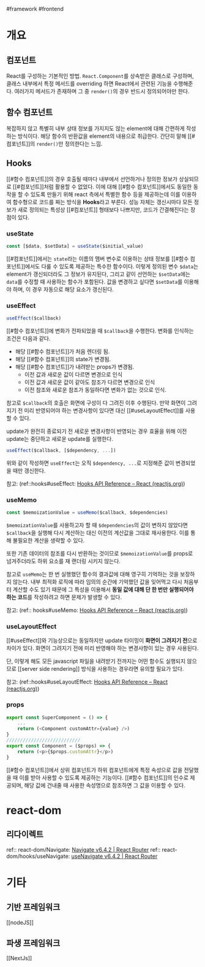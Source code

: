#framework #frontend 
# 개요
## 컴포넌트
React를 구성하는 기본적인 방법. `React.Component`를 상속받은 클래스로 구성하며, 클래스 내부에서 특정 메서드를 overriding 하면 React에서 관련된 기능을 수행해준다. 여러가지 메서드가 존재하며 그 중 `render()`의 경우 반드시 정의되어야만 한다.

## 함수 컴포넌트
복잡하지 않고 특별히 내부 상태 정보를 가지지도 않는 element에 대해 간편하게 작성하는 방식이다. 해당 함수의 반환값을 element의 내용으로 취급한다. 간단히 말해 [[#컴포넌트]]의 `render()`만 정의한다는 느낌.

## Hooks
[[#함수 컴포넌트]]의 경우 호출될 때마다 내부에서 선언하거나 정의한 정보가 상실되므로 [[#컴포넌트]]처럼 활용할 수 없었다. 이에 대해 [[#함수 컴포넌트]]에서도 동일한 동작을 할 수 있도록 만들기 위해 react 측에서 특별한 함수 등을 제공하는데 이를 이용하여 함수형으로 코드를 짜는 방식을 **Hooks**라고 부른다. 성능 자체는 갱신시마다 모든 정보가 새로 정의되는 특성상 [[#컴포넌트]] 형태보다 나쁘지만, 코드가 간결해진다는 장점이 있다.

### useState
```js
const [$data, $setData] = useState($initial_value)
```
[[#컴포넌트]]에서는 `state`라는 이름의 맴버 변수로 이용하는 상태 정보를 [[#함수 컴포넌트]]에서도 다룰 수 있도록 제공하는 특수한 함수이다. 이렇게 정의된 변수 `$data`는 element가 갱신되더라도 그 정보가 유지된다, 그리고 같이 선언하는 `$setData`에는 `data`를 수정할 때 사용하는 함수가 포함된다.  값을 변경하고 싶다면 `$setData`를 이용해야 하며, 이 경우 자동으로 해당 요소가 갱신된다.

### useEffect
```js
useEffect($callback)
```
[[#함수 컴포넌트]]에 변화가 전파되었을 때 `$callback`을 수행한다. 변화를 인식하는 조건은 다음과 같다.
- 해당 [[#함수 컴포넌트]]가 처음 렌더링 됨.
- 해당 [[#함수 컴포넌트]]의 state가 변경됨.
- 해당 [[#함수 컴포넌트]]가 내려받는 props가 변경됨.
	- 이전 값과 새로운 값이 다르면 변경으로 인식
	- 이전 값과 새로운 값이 같아도 참조가 다르면 변경으로 인식
	- 이전 참조와 새로운 참조가 동일하다면 변화가 없는 것으로 인식.

참고로 `$callback`의 호출은 화면에 구성이 다 그려진 이후 수행된다. 만약 화면이 그려지기 전 미리 반영되어야 하는 변경사항이 있다면 대신 [[#useLayoutEffect]]를 사용할 수 있다.

update가 완전히 종료되기 전 새로운 변경사항이 반영되는 경우 효율을 위해 이전 update는 중단하고 새로운 update를 실행한다.

```js
useEffect($callback, [$dependency, ...])
```
위와 같이 작성하면 `useEffect`는 오직 `$dependency, ...`로 지정해준 값이 변경되었을 때만 갱신한다.

참고: (ref::hooks#useEffect: [Hooks API Reference – React (reactjs.org)](https://ko.reactjs.org/docs/hooks-reference.html#useeffect))

### useMemo
```js
const $memoizationValue = useMemo($callback, $dependencies)
```
`$memoizationValue`를 사용하고자 할 때 `$dependencies`의 값이 변하지 않았다면 `$callback`을 실행해 다시 계산하는 대신 이전의 계산값을 그대로 재사용한다. 이를 통해 불필요한 계산을 생략할 수 있다.

또한 기존 데이터의 참조를 다시 반환하는 것이므로 `$memoizationValue`를 props로 넘겨주더라도 하위 요소를 재 랜더링 시키지 않는다.

참고로 `useMemo`는 한 번 실행했던 함수의 결과값에 대해 영구히 기억하는 것을 보장하지 않는다. 내부 최적화 로직에 따라 임의의 순간에 기억했던 값을 잊어먹고 다시 처음부터 계산할 수도 있기 때문에 그 특성을 이용해서 **동일 값에 대해 단 한 번만 실행되어야 하는 코드**를 작성하려고 하면 문제가 발생할 수 있다.

참고: (ref:: hooks#useMemo: [Hooks API Reference – React (reactjs.org)](https://ko.reactjs.org/docs/hooks-reference.html#usememo))

### useLayoutEffect
[[#useEffect]]와 기능상으로는 동일하지만 update 타이밍이 **화면이 그려지기 전**으로 차이가 있다. 화면이 그려지기 전에 미리 반영해야 하는 변경사항이 있는 경우 사용된다.

단, 이렇게 해도 모든 javascript 파일을 내려받기 전까지는 어떤 함수도 실행되지 않으므로 [[server side rendering]] 방식을 사용하는 경우라면 유의할 필요가 있다.

참고: (ref::hooks#useLayoutEffect: [Hooks API Reference – React (reactjs.org)](https://ko.reactjs.org/docs/hooks-reference.html#uselayouteffect))

### props
```js
export const SuperComponent = () => {
	...
	return (<Component customAttr={value} />)
}
///////////////////////////
export const Component = ($props) => {
	return (<p>{$props.customAttr}</p>)
}
```
[[#함수 컴포넌트]]에서 상위 컴포넌트가 하위 컴포넌트에게 특정 속성으로 값을 전달했을 때 이를 받아 사용할 수 있도록 제공하는 기능이다. [[#함수 컴포넌트]]의 인수로 제공되며, 해당 값에 건내줄 때 사용한 속성명으로 참조하면 그 값을 이용할 수 있다.

# react-dom
## 리다이렉트
ref:: react-dom/Navigate: [Navigate v6.4.2 | React Router](https://reactrouter.com/en/main/components/navigate)
ref:: react-dom/hooks/useNavigate: [useNavigate v6.4.2 | React Router](https://reactrouter.com/en/main/hooks/use-navigate)

# 기타
## 기반 프레임워크
[[nodeJS]]

## 파생 프레임워크
[[NextJs]]